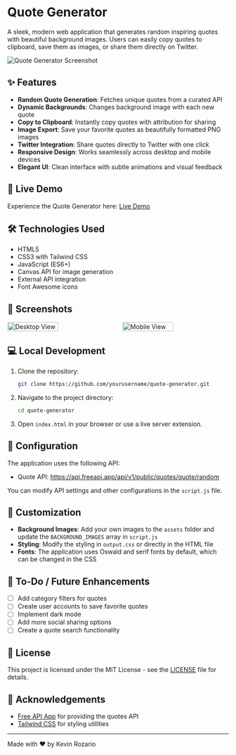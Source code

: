 # Quote Generator

A sleek, modern web application that generates random inspiring quotes with beautiful background images. Users can easily copy quotes to clipboard, save them as images, or share them directly on Twitter.

![Quote Generator Screenshot](https://placeholder-image.com/quote-generator-screenshot.png)

## ✨ Features

- **Random Quote Generation**: Fetches unique quotes from a curated API
- **Dynamic Backgrounds**: Changes background image with each new quote
- **Copy to Clipboard**: Instantly copy quotes with attribution for sharing
- **Image Export**: Save your favorite quotes as beautifully formatted PNG images
- **Twitter Integration**: Share quotes directly to Twitter with one click
- **Responsive Design**: Works seamlessly across desktop and mobile devices
- **Elegant UI**: Clean interface with subtle animations and visual feedback

## 🚀 Live Demo

Experience the Quote Generator here: [Live Demo](https://your-deployment-link-here.com)

## 🛠️ Technologies Used

- HTML5
- CSS3 with Tailwind CSS
- JavaScript (ES6+)
- Canvas API for image generation
- External API integration
- Font Awesome icons

## 📱 Screenshots

<div style="display: flex; justify-content: space-between;">
    <img src="https://placeholder-image.com/desktop-view.png" alt="Desktop View" width="48%">
    <img src="https://placeholder-image.com/mobile-view.png" alt="Mobile View" width="48%">
</div>

## 💻 Local Development

1. Clone the repository:
   ```bash
   git clone https://github.com/yourusername/quote-generator.git
   ```

2. Navigate to the project directory:
   ```bash
   cd quote-generator
   ```

3. Open `index.html` in your browser or use a live server extension.

## 🔧 Configuration

The application uses the following API:
- Quote API: https://api.freeapi.app/api/v1/public/quotes/quote/random

You can modify API settings and other configurations in the `script.js` file.

## 🎨 Customization

- **Background Images**: Add your own images to the `assets` folder and update the `BACKGROUND_IMAGES` array in `script.js`
- **Styling**: Modify the styling in `output.css` or directly in the HTML file
- **Fonts**: The application uses Oswald and serif fonts by default, which can be changed in the CSS

## 📝 To-Do / Future Enhancements

- [ ] Add category filters for quotes
- [ ] Create user accounts to save favorite quotes
- [ ] Implement dark mode
- [ ] Add more social sharing options
- [ ] Create a quote search functionality

## 📄 License

This project is licensed under the MIT License - see the [LICENSE](LICENSE) file for details.

## 👏 Acknowledgements

- [Free API App](https://freeapi.app) for providing the quotes API
- [Tailwind CSS](https://tailwindcss.com) for styling utilities

---

Made with ❤️ by Kevin Rozario